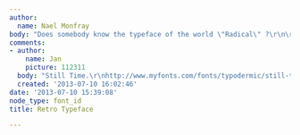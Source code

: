```yaml
---
author:
  name: Nael Monfray
body: "Does somebody know the typeface of the world \"Radical\" ?\r\n\r\nThank You\r\n\r\n[img:sites/default/files/old-images/594341211340246_3989.jpg]"
comments:
- author:
    name: Jan
    picture: 112311
  body: "Still Time.\r\nhttp://www.myfonts.com/fonts/typodermic/still-time/"
  created: '2013-07-10 16:02:46'
date: '2013-07-10 15:39:08'
node_type: font_id
title: Retro Typeface

---
```

